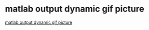 # matlab output dynamic gif picture
[matlab output dynamic gif picture](https://aiwithcloud.com/2022/09/19/matlab_output_dynamic_gif_picture/)